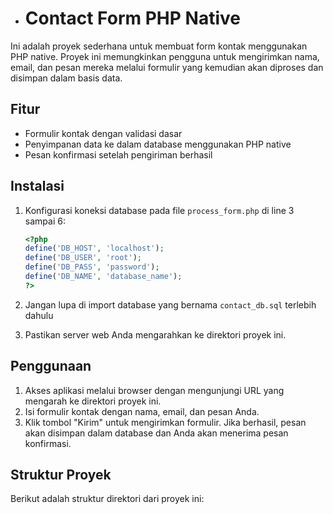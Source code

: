 - # Contact Form PHP Native

Ini adalah proyek sederhana untuk membuat form kontak menggunakan PHP native. Proyek ini memungkinkan pengguna untuk mengirimkan nama, email, dan pesan mereka melalui formulir yang kemudian akan diproses dan disimpan dalam basis data.

## Fitur

- Formulir kontak dengan validasi dasar
- Penyimpanan data ke dalam database menggunakan PHP native
- Pesan konfirmasi setelah pengiriman berhasil


## Instalasi

1. Konfigurasi koneksi database pada file `process_form.php` di line 3 sampai 6:

    ```php
    <?php
    define('DB_HOST', 'localhost');
    define('DB_USER', 'root');
    define('DB_PASS', 'password');
    define('DB_NAME', 'database_name');
    ?>
    ```

2. Jangan lupa di import database yang bernama `contact_db.sql` terlebih dahulu

3. Pastikan server web Anda mengarahkan ke direktori proyek ini.

## Penggunaan

1. Akses aplikasi melalui browser dengan mengunjungi URL yang mengarah ke direktori proyek ini.
2. Isi formulir kontak dengan nama, email, dan pesan Anda.
3. Klik tombol "Kirim" untuk mengirimkan formulir. Jika berhasil, pesan akan disimpan dalam database dan Anda akan menerima pesan konfirmasi.

## Struktur Proyek

Berikut adalah struktur direktori dari proyek ini:


